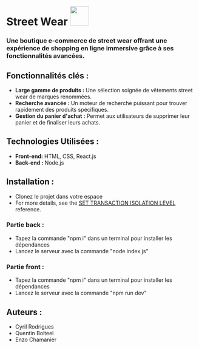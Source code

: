 # Street Wear <img src="https://tailwindui.com/img/logos/mark.svg?color=red&shade=600"  style="text-align:center" width="50" height="auto" />

### Une boutique e-commerce de street wear offrant une expérience de shopping en ligne immersive grâce à ses fonctionnalités avancées. 

## Fonctionnalités clés :
- **Large gamme de produits :** Une sélection soignée de vêtements street wear de marques renommées.
- **Recherche avancée :** Un moteur de recherche puissant pour trouver rapidement des produits spécifiques.
- **Gestion du panier d'achat :** Permet aux utilisateurs de supprimer leur panier et de finaliser leurs achats.

## Technologies Utilisées :
- **Front-end:** HTML, CSS, React.js
- **Back-end :** Node.js

## Installation :
- Clonez le projet dans votre espace
- For more details, see the [SET TRANSACTION ISOLATION LEVEL](/sql/t-sql/statements/set-transaction-isolation-level-transact-sql) reference.

### Partie back : 
- Tapez la commande "npm i" dans un terminal pour installer les dépendances
- Lancez le serveur avec la commande "node index.js"

### Partie front :
- Tapez la commande "npm i" dans un terminal pour installer les dépendances
- Lancez le serveur avec la commande "npm run dev"

## Auteurs :
- Cyril Rodrigues
- Quentin Boiteel
- Enzo Chamanier
